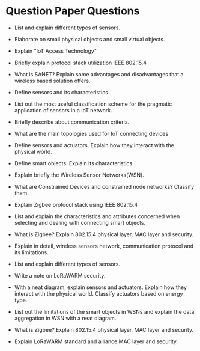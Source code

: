 # Question Paper Questions

- List and explain different types of sensors.
- Elaborate on small physical objects and small virtual objects.
- Explain "IoT Access Technology"
- Briefly explain protocol stack utilization IEEE 802.15.4
- What is SANET? Explain some advantages and disadvantages that a wireless based solution offers.

- Define sensors and its characteristics.
- List out the most useful classification scheme for the pragmatic application of sensors in a IoT network.
- Briefly describe about communication criteria.
- What are the main topologies used for IoT connecting devices

- Define sensors and actuators. Explain how they interact with the physical world.
- Define smart objects. Explain its characteristics.
- Explain briefly the Wireless Sensor Networks(WSN).
- What are Constrained Devices and constrained node networks? Classify them.
- Explain Zigbee protocol stack using IEEE 802.15.4

- List and explain the characteristics and attributes concerned when selecting and dealing with connecting smart objects.
- What is Zigbee? Explain 802.15.4 physical layer, MAC layer and security.
- Explain in detail, wireless sensors network, communication protocol and its limitations.
- List and explain different types of sensors.
- Write a note on LoRaWARM security.

- With a neat diagram, explain sensors and actuators. Explain how they interact with the physical world. Classify actuators based on energy type.
- List out the limitations of the smart objects in WSNs and explain the data aggregation in WSN with a neat diagram.
- What is Zigbee? Explain 802.15.4 physical layer, MAC layer and security.
- Explain LoRaWARM standard and alliance MAC layer and security.
